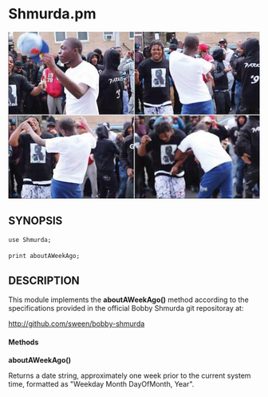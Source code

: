 # Shmurda.pm

![Bobby Shmurda](https://raw.githubusercontent.com/sween/bobby-shmurda/master/assets/bobby-shmurda.png)

## SYNOPSIS

    use Shmurda;

	print aboutAWeekAgo;

## DESCRIPTION

This module implements the **aboutAWeekAgo()** method according to the specifications
provided in the official Bobby Shmurda git repositoray at:

http://github.com/sween/bobby-shmurda

#### Methods

**aboutAWeekAgo()**

Returns a date string, approximately one week prior to the current system
time, formatted as "Weekday Month DayOfMonth, Year".

